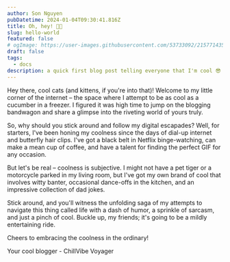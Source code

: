```yaml
---
author: Son Nguyen
pubDatetime: 2024-01-04T09:30:41.816Z
title: Oh, hey! 🤙🏼
slug: hello-world
featured: false
# ogImage: https://user-images.githubusercontent.com/53733092/215771435-25408246-2309-4f8b-a781-1f3d93bdf0ec.png
draft: false
tags:
  - docs
description: a quick first blog post telling everyone that I'm cool 😎
---
```


Hey there, cool cats (and kittens, if you're into that)! Welcome to my little corner of the internet – the space where I attempt to be as cool as a cucumber in a freezer. I figured it was high time to jump on the blogging bandwagon and share a glimpse into the riveting world of yours truly.

So, why should you stick around and follow my digital escapades? Well, for starters, I've been honing my coolness since the days of dial-up internet and butterfly hair clips. I've got a black belt in Netflix binge-watching, can make a mean cup of coffee, and have a talent for finding the perfect GIF for any occasion.

But let's be real – coolness is subjective. I might not have a pet tiger or a motorcycle parked in my living room, but I've got my own brand of cool that involves witty banter, occasional dance-offs in the kitchen, and an impressive collection of dad jokes.

Stick around, and you'll witness the unfolding saga of my attempts to navigate this thing called life with a dash of humor, a sprinkle of sarcasm, and just a pinch of cool. Buckle up, my friends; it's going to be a mildly entertaining ride.

Cheers to embracing the coolness in the ordinary!

Your cool blogger - ChillVibe Voyager
